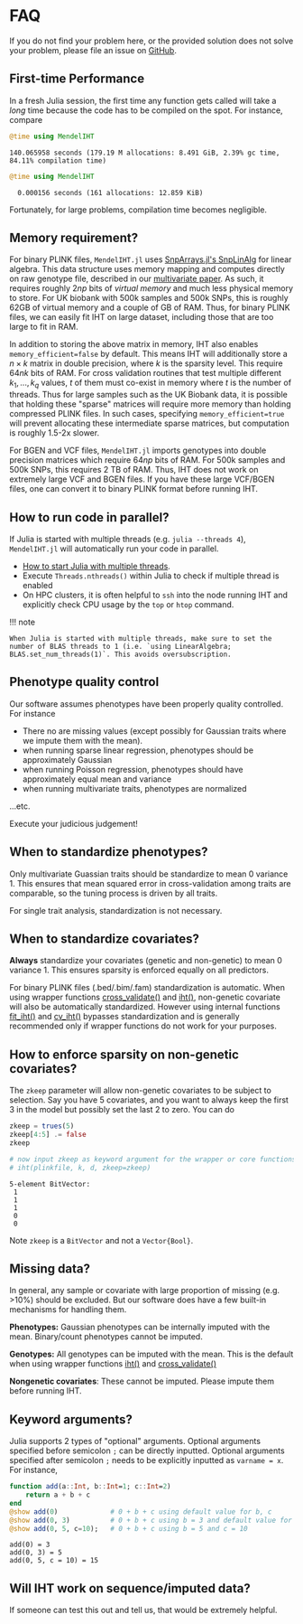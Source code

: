 
# FAQ

If you do not find your problem here, or the provided solution does not solve your problem, please file an issue on [GitHub](https://github.com/OpenMendel/MendelIHT.jl/issues). 

## First-time Performance

In a fresh Julia session, the first time any function gets called will take a *long* time because the code has to be compiled on the spot. For instance, compare



```julia
@time using MendelIHT
```

    140.065958 seconds (179.19 M allocations: 8.491 GiB, 2.39% gc time, 84.11% compilation time)



```julia
@time using MendelIHT
```

      0.000156 seconds (161 allocations: 12.859 KiB)


Fortunately, for large problems, compilation time becomes negligible. 

## Memory requirement?

For binary PLINK files, `MendelIHT.jl` uses [SnpArrays.jl's SnpLinAlg](https://openmendel.github.io/SnpArrays.jl/latest/#Linear-Algebra) for linear algebra. This data structure uses memory mapping and computes directly on raw genotype file, described in our [multivariate paper](https://www.biorxiv.org/content/10.1101/2021.08.04.455145v2.abstract). As such, it requires roughly $2np$ bits of *virtual memory* and much less physical memory to store. For UK biobank with 500k samples and 500k SNPs, this is roughly 62GB of virtual memory and a couple of GB of RAM. Thus, for binary PLINK files, we can easily fit IHT on large dataset, including those that are too large to fit in RAM.

In addition to storing the above matrix in memory, IHT also enables `memory_efficient=false` by default. This means IHT will additionally store a $n \times k$ matrix in double precision, where $k$ is the sparsity level. This require $64nk$ bits of RAM. For cross validation routines that test multiple different $k_1, ..., k_q$ values, $t$ of them must co-exist in memory where $t$ is the number of threads. Thus for large samples such as the UK Biobank data, it is possible that holding these "sparse" matrices will require more memory than holding compressed PLINK files. In such cases, specifying `memory_efficient=true` will prevent allocating these intermediate sparse matrices, but computation is roughly 1.5-2x slower. 

For BGEN and VCF files, `MendelIHT.jl` imports genotypes into double precision matrices which require $64np$ bits of RAM. For 500k samples and 500k SNPs, this requires 2 TB of RAM. Thus, IHT does not work on extremely large VCF and BGEN files. If you have these large VCF/BGEN files, one can convert it to binary PLINK format before running IHT.

## How to run code in parallel?

If Julia is started with multiple threads (e.g. `julia --threads 4`), `MendelIHT.jl` will automatically run your code in parallel. 

+ [How to start Julia with multiple threads](https://docs.julialang.org/en/v1/manual/multi-threading/#Starting-Julia-with-multiple-threads).
+ Execute `Threads.nthreads()` within Julia to check if multiple thread is enabled
+ On HPC clusters, it is often helpful to `ssh` into the node running IHT and explicitly check CPU usage by the `top` or `htop` command. 

!!! note

    When Julia is started with multiple threads, make sure to set the number of BLAS threads to 1 (i.e. `using LinearAlgebra; BLAS.set_num_threads(1)`. This avoids oversubscription. 

## Phenotype quality control

Our software assumes phenotypes have been properly quality controlled. For instance

+ There no are missing values (except possibly for Gaussian traits where we impute them with the mean). 
+ when running sparse linear regression, phenotypes should be approximately Gaussian
+ when running Poisson regression, phenotypes should have approximately equal mean and variance
+ when running multivariate traits, phenotypes are normalized

...etc.

Execute your judicious judgement!

## When to standardize phenotypes?

Only multivariate Guassian traits should be standardize to mean 0 variance 1. This ensures that mean squared error in cross-validation among traits are comparable, so the tuning process is driven by all traits.

For single trait analysis, standardization is not necessary.

## When to standardize covariates?

**Always** standardize your covariates (genetic and non-genetic) to mean 0 variance 1. This ensures sparsity is enforced equally on all predictors. 

For binary PLINK files (.bed/.bim/.fam) standardization is automatic. When using wrapper functions [cross_validate()](https://openmendel.github.io/MendelIHT.jl/latest/man/api/#MendelIHT.cross_validate) and [iht()](https://openmendel.github.io/MendelIHT.jl/latest/man/api/#MendelIHT.iht), non-genetic covariate will also be automatically standardized. However using internal functions [fit_iht()](https://openmendel.github.io/MendelIHT.jl/latest/man/api/#MendelIHT.fit_iht) and [cv_iht()](https://openmendel.github.io/MendelIHT.jl/latest/man/api/#MendelIHT.cv_iht) bypasses standardization and is generally recommended only if wrapper functions do not work for your purposes. 

## How to enforce sparsity on non-genetic covariates?

The `zkeep` parameter will allow non-genetic covariates to be subject to selection. Say you have 5 covariates, and you want to always keep the first 3 in the model but possibly set the last 2 to zero. You can do


```julia
zkeep = trues(5)
zkeep[4:5] .= false
zkeep

# now input zkeep as keyword argument for the wrapper or core functions, e.g. 
# iht(plinkfile, k, d, zkeep=zkeep)
```




    5-element BitVector:
     1
     1
     1
     0
     0



Note `zkeep` is a `BitVector` and not a `Vector{Bool}`. 

## Missing data?

In general, any sample or covariate with large proportion of missing (e.g. >10%) should be excluded. But our software does have a few built-in mechanisms for handling them.

**Phenotypes:** Gaussian phenotypes can be internally imputed with the mean. Binary/count phenotypes cannot be imputed.

**Genotypes:** All genotypes can be imputed with the mean. This is the default when using wrapper functions [iht()](https://openmendel.github.io/MendelIHT.jl/latest/man/api/#MendelIHT.iht) and [cross_validate()](https://openmendel.github.io/MendelIHT.jl/latest/man/api/#MendelIHT.cross_validate)

**Nongenetic covariates**: These cannot be imputed. Please impute them before running IHT.

## Keyword arguments?

Julia supports 2 types of "optional" arguments. Optional arguments specified before semicolon `;` can be directly inputted. Optional arguments specified after semicolon `;` needs to be explicitly inputted as `varname = x`. For instance, 


```julia
function add(a::Int, b::Int=1; c::Int=2)
    return a + b + c 
end
@show add(0)             # 0 + b + c using default value for b, c
@show add(0, 3)          # 0 + b + c using b = 3 and default value for c
@show add(0, 5, c=10);   # 0 + b + c using b = 5 and c = 10
```

    add(0) = 3
    add(0, 3) = 5
    add(0, 5, c = 10) = 15


## Will IHT work on sequence/imputed data?

If someone can test this out and tell us, that would be extremely helpful.
